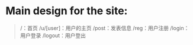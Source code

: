 
Main design for the site:
====================
> /：首页
> /u/[user]：用户的主页
> /post：发表信息
> /reg：用户注册
> /login：用户登录
> /logout：用户登出

